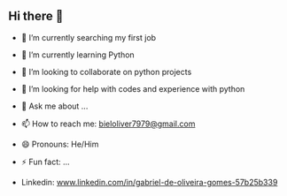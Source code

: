 ## Hi there 👋

- 🔭 I’m currently searching my first job
- 🌱 I’m currently learning Python
- 👯 I’m looking to collaborate on python projects
- 🤔 I’m looking for help with codes and experience with python
- 💬 Ask me about ...
- 📫 How to reach me: bieloliver7979@gmail.com
- 😄 Pronouns: He/Him
- ⚡ Fun fact: ...

- Linkedin: www.linkedin.com/in/gabriel-de-oliveira-gomes-57b25b339
